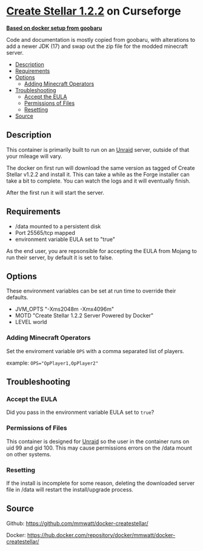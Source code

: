 # [Create Stellar 1.2.2](https://www.curseforge.com/minecraft/modpacks/create-stellar) on Curseforge

**[Based on docker setup from goobaru](https://github.com/Goobaroo/docker-createaboveandbeyond)**

Code and documentation is mostly copied from goobaru, with alterations to add a newer JDK (17) and swap out the zip file for the modded minecraft server.

<!-- toc -->

- [Description](#description)
- [Requirements](#requirements)
- [Options](#options)
  * [Adding Minecraft Operators](#adding-minecraft-operators)
- [Troubleshooting](#troubleshooting)
  * [Accept the EULA](#accept-the-eula)
  * [Permissions of Files](#permissions-of-files)
  * [Resetting](#resetting)
- [Source](#source)

<!-- tocstop -->

## Description

This container is primarily built to run on an [Unraid](https://unraid.net) server, outside of that your mileage will vary.

The docker on first run will download the same version as tagged of Create Stellar v1.2.2 and install it.  This can take a while as the Forge installer can take a bit to complete.  You can watch the logs and it will eventually finish.

After the first run it will start the server.

## Requirements

* /data mounted to a persistent disk
* Port 25565/tcp mapped
* environment variable EULA set to "true"

As the end user, you are repsonsible for accepting the EULA from Mojang to run their server, by default it is set to false.

## Options

These environment variables can be set at run time to override their defaults.

* JVM_OPTS "-Xms2048m -Xmx4096m"
* MOTD "Create Stellar 1.2.2 Server Powered by Docker"
* LEVEL world

### Adding Minecraft Operators

Set the enviroment variable `OPS` with a comma separated list of players.

example:
`OPS="OpPlayer1,OpPlayer2"`

## Troubleshooting

### Accept the EULA
Did you pass in the environment variable EULA set to `true`?

### Permissions of Files
This container is designed for [Unraid](https://unraid.net) so the user in the container runs on uid 99 and gid 100.  This may cause permissions errors on the /data mount on other systems.

### Resetting
If the install is incomplete for some reason, deleting the downloaded server file in /data will restart the install/upgrade process.

## Source
Github: https://github.com/mmwatt/docker-createstellar/

Docker: https://hub.docker.com/repository/docker/mmwatt/docker-createstellar/
